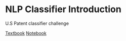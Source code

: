 # NLP Classifier Introduction

U.S Patent classifier challenge

[Textbook](https://colab.research.google.com/github/fastai/fastbook/blob/master/10_nlp.ipynb)
[Notebook](https://www.kaggle.com/code/jhoward/getting-started-with-nlp-for-absolute-beginners)
